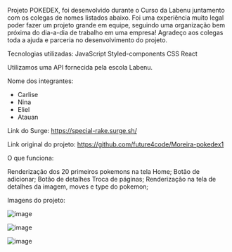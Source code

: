 Projeto POKEDEX, foi desenvolvido durante o Curso da Labenu juntamento com os colegas de nomes listados abaixo. Foi uma experiência muito legal poder fazer um projeto grande em equipe, seguindo uma organização bem próxima do dia-a-dia de trabalho em uma empresa!
Agradeço aos colegas toda a ajuda e parceria no desenvolvimento do projeto.

Tecnologias utilizadas:
JavaScript
Styled-components
CSS
React

Utilizamos uma API fornecida pela escola Labenu.

Nome dos integrantes: 
- Carlise
- Nina  
- Eliel
- Atauan

Link do Surge: https://special-rake.surge.sh/

Link original do projeto: https://github.com/future4code/Moreira-pokedex1

O que funciona:

Renderização dos 20 primeiros pokemons na tela Home;
Botão de adicionar;
Botão de detalhes
Troca de páginas;
Renderização na tela de detalhes da imagem, moves e type do pokemon;

Imagens do projeto:

![image](https://user-images.githubusercontent.com/93264333/159971938-cd259087-82b5-4e55-8068-ba2c64b89892.png)

![image](https://user-images.githubusercontent.com/93264333/159972016-73ed0b9e-b7c3-414a-b10d-38128ab4bde7.png)

![image](https://user-images.githubusercontent.com/93264333/159972059-ba883aa2-4568-4496-b6e5-53b0a65e7431.png)


